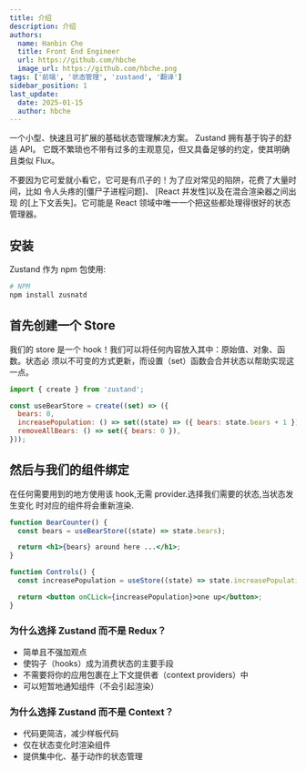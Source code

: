 ```yaml
---
title: 介绍
description: 介绍
authors:
  name: Hanbin Che
  title: Front End Engineer
  url: https://github.com/hbche
  image_url: https://github.com/hbche.png
tags: ['前端', '状态管理', 'zustand', '翻译']
sidebar_position: 1
last_update:
  date: 2025-01-15
  author: hbche
---
```


一个小型、快速且可扩展的基础状态管理解决方案。 Zustand 拥有基于钩子的舒适 API。
它既不繁琐也不带有过多的主观意见，但又具备足够的约定，使其明确且类似 Flux。

不要因为它可爱就小看它，它可是有爪子的！为了应对常见的陷阱，花费了大量时间，比如
令人头疼的[僵尸子进程问题]、 [React 并发性]以及在混合渲染器之间出现
的[上下文丢失]。它可能是 React 领域中唯一一个把这些都处理得很好的状态管理器。

## 安装

Zustand 作为 npm 包使用:

```bash
# NPM
npm install zusnatd
```

## 首先创建一个 Store

我们的 store 是一个 hook！我们可以将任何内容放入其中：原始值、对象、函数。状态必
须以不可变的方式更新，而设置（set）函数会合并状态以帮助实现这一点。

```javascript
import { create } from 'zustand';

const useBearStore = create((set) => ({
  bears: 0,
  increasePopulation: () => set((state) => ({ bears: state.bears + 1 })),
  removeAllBears: () => set({ bears: 0 }),
}));
```

## 然后与我们的组件绑定

在任何需要用到的地方使用该 hook,无需 provider.选择我们需要的状态,当状态发生变化
时对应的组件将会重新渲染.

```jsx
function BearCounter() {
  const bears = useBearStore((state) => state.bears);

  return <h1>{bears} around here ...</h1>;
}

function Controls() {
  const increasePopulation = useStore((state) => state.increasePopulation);

  return <button onCLick={increasePopulation}>one up</button>;
}
```

### 为什么选择 Zustand 而不是 Redux？

- 简单且不强加观点
- 使钩子（hooks）成为消费状态的主要手段
- 不需要将你的应用包裹在上下文提供者（context providers）中
- 可以短暂地通知组件（不会引起渲染）

### 为什么选择 Zustand 而不是 Context？

- 代码更简洁，减少样板代码
- 仅在状态变化时渲染组件
- 提供集中化、基于动作的状态管理
